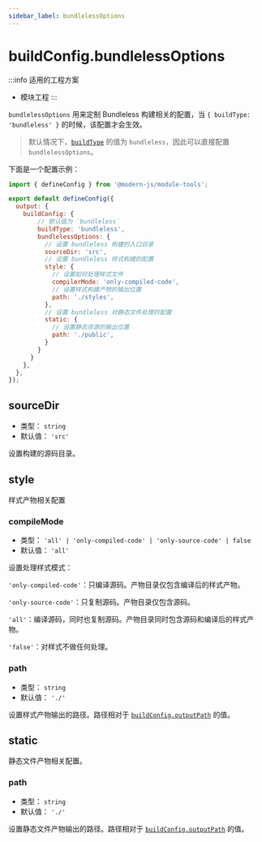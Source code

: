 ```yaml
---
sidebar_label: bundlelessOptions
---
```


# buildConfig.bundlelessOptions

:::info 适用的工程方案
* 模块工程
:::

`bundlelessOptions` 用来定制 Bundleless 构建相关的配置，当 `{ buildType: 'bundleless' }` 的时候，该配置才会生效。

> 默认情况下，[`buildType`](/docs/apis/config/output/build-config/build-type) 的值为 `bundleless`，因此可以直接配置 `bundlelessOptions`。

下面是一个配置示例：

```js title="modern.config.js"
import { defineConfig } from '@modern-js/module-tools';

export default defineConfig({
  output: {
    buildConfig: {
        // 默认值为 `bundleless`
        buildType: 'bundleless',
        bundlelessOptions: {
          // 设置 bundleless 构建的入口目录
          sourceDir: 'src',
          // 设置 bundleless 样式构建的配置
          style: {
            // 设置如何处理样式文件
            compilerMode: 'only-compiled-code',
            // 设置样式构建产物的输出位置
            path: './styles',
          },
          // 设置 bundleless 对静态文件处理的配置
          static: {
            // 设置静态资源的输出位置
            path: './public',
          }
        }
      }
    },
  },
});
```

## sourceDir

* 类型： `string`
* 默认值： `'src'`

设置构建的源码目录。

## style

样式产物相关配置

### compileMode

* 类型： `'all' | 'only-compiled-code' | 'only-source-code' | false`
* 默认值： `'all'`

设置处理样式模式：

`'only-compiled-code'`：只编译源码。产物目录仅包含编译后的样式产物。

`'only-source-code'`：只复制源码。产物目录仅包含源码。

`'all'`：编译源码，同时也复制源码。产物目录同时包含源码和编译后的样式产物。

`'false'`：对样式不做任何处理。

### path

* 类型： `string`
* 默认值： `'./'`

设置样式产物输出的路径。路径相对于 [`buildConfig.outputPath`](/docs/apis/config/output/build-config/output-path) 的值。

## static

静态文件产物相关配置。

### path

* 类型： `string`
* 默认值： `'./'`

设置静态文件产物输出的路径。路径相对于 [`buildConfig.outputPath`](/docs/apis/config/output/build-config/output-path) 的值。
